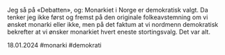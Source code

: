 Jeg så på «Debatten», og: Monarkiet i Norge er demokratisk valgt.
Da tenker jeg ikke først og fremst på den originale folkeavstemning om vi ønsket monarki eller ikke, men på det faktum at vi nordmenn demokratisk bekrefter at vi ønsker monarkiet hvert eneste stortingsvalg.
Det var alt.

18.01.2024
#monarki #demokrati 